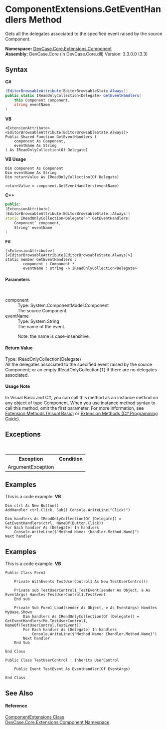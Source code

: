 # ComponentExtensions.GetEventHandlers Method 
 

Gets all the delegates associated to the specified event raised by the source Component.

**Namespace:**&nbsp;<a href="N_DevCase_Core_Extensions_Component">DevCase.Core.Extensions.Component</a><br />**Assembly:**&nbsp;DevCase.Core (in DevCase.Core.dll) Version: 3.3.0.0 (3.3)

## Syntax

**C#**<br />
``` C#
[EditorBrowsableAttribute(EditorBrowsableState.Always)]
public static IReadOnlyCollection<Delegate> GetEventHandlers(
	this Component component,
	string eventName
)
```

**VB**<br />
``` VB
<ExtensionAttribute>
<EditorBrowsableAttribute(EditorBrowsableState.Always)>
Public Shared Function GetEventHandlers ( 
	component As Component,
	eventName As String
) As IReadOnlyCollection(Of Delegate)
```

**VB Usage**<br />
``` VB Usage
Dim component As Component
Dim eventName As String
Dim returnValue As IReadOnlyCollection(Of Delegate)

returnValue = component.GetEventHandlers(eventName)
```

**C++**<br />
``` C++
public:
[ExtensionAttribute]
[EditorBrowsableAttribute(EditorBrowsableState::Always)]
static IReadOnlyCollection<Delegate^>^ GetEventHandlers(
	Component^ component, 
	String^ eventName
)
```

**F#**<br />
``` F#
[<ExtensionAttribute>]
[<EditorBrowsableAttribute(EditorBrowsableState.Always)>]
static member GetEventHandlers : 
        component : Component * 
        eventName : string -> IReadOnlyCollection<Delegate> 

```


#### Parameters
&nbsp;<dl><dt>component</dt><dd>Type: System.ComponentModel.Component<br />The source Component.</dd><dt>eventName</dt><dd>Type: System.String<br />The name of the event. 

 Note: the name is case-insensitive.</dd></dl>

#### Return Value
Type: IReadOnlyCollection(Delegate)<br />All the delegates associated to the specified event raised by the source Component; or an empty IReadOnlyCollection(T) if there are no delegates associated.

#### Usage Note
In Visual Basic and C#, you can call this method as an instance method on any object of type Component. When you use instance method syntax to call this method, omit the first parameter. For more information, see <a href="https://docs.microsoft.com/dotnet/visual-basic/programming-guide/language-features/procedures/extension-methods">Extension Methods (Visual Basic)</a> or <a href="https://docs.microsoft.com/dotnet/csharp/programming-guide/classes-and-structs/extension-methods">Extension Methods (C# Programming Guide)</a>.

## Exceptions
&nbsp;<table><tr><th>Exception</th><th>Condition</th></tr><tr><td>ArgumentException</td><td /></tr></table>

## Examples
This is a code example. 
**VB**<br />
``` VB
Dim ctrl As New Button()
AddHandler ctrl.Click, Sub() Console.WriteLine("Click!") 

Dim handlers As IReadOnlyCollection(Of [Delegate]) = GetEventHandlers(ctrl, NameOf(Button.Click))
For Each handler As [Delegate] In handlers
    Console.WriteLine($"Method Name: {handler.Method.Name}")
Next handler
```


## Examples
This is a code example. 
**VB**<br />
``` VB
Public Class Form1

    Private WithEvents TestUserControl1 As New TestUserControl()

    Private sub TestUserControl1_TestEvent(sender As Object, e As EventArgs) Handles TestUserControl1.TestEvent
    End sub

    Private Sub Form1_Load(sender As Object, e As EventArgs) Handles MyBase.Shown
        Dim handlers As IReadOnlyCollection(Of [Delegate]) = GetEventHandlers(Me.TestUserControl1, NameOf(TestUserControl.TestEvent))
        For Each handler As [Delegate] In handlers
            Console.WriteLine($"Method Name: {handler.Method.Name}")
        Next handler
    End Sub

End Class

Public Class TestUserControl : Inherits UserControl

    Public Event TestEvent As EventHandler(Of EventArgs)

End Class
```


## See Also


#### Reference
<a href="T_DevCase_Core_Extensions_Component_ComponentExtensions">ComponentExtensions Class</a><br /><a href="N_DevCase_Core_Extensions_Component">DevCase.Core.Extensions.Component Namespace</a><br />